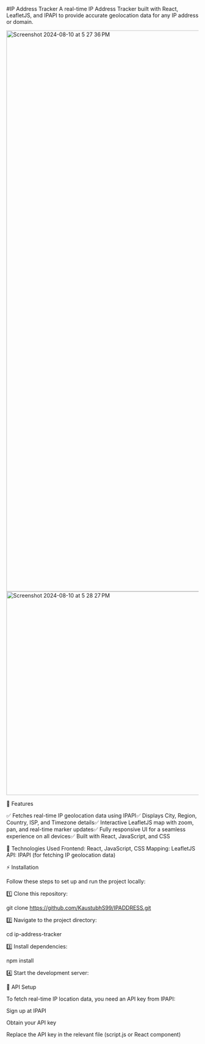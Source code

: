 #IP Address Tracker
A real-time IP Address Tracker built with React, LeafletJS, and IPAPI to provide accurate geolocation data for any IP address or domain.

<img width="1466" alt="Screenshot 2024-08-10 at 5 27 36 PM" src="https://github.com/user-attachments/assets/17e1d76e-4a7b-42a7-9089-70af948b69a5">
<img width="532" alt="Screenshot 2024-08-10 at 5 28 27 PM" src="https://github.com/user-attachments/assets/57e735dd-f5d8-48b7-a207-0a83dd9c91da">

🚀 Features

✅ Fetches real-time IP geolocation data using IPAPI✅ Displays City, Region, Country, ISP, and Timezone details✅ Interactive LeafletJS map with zoom, pan, and real-time marker updates✅ Fully responsive UI for a seamless experience on all devices✅ Built with React, JavaScript, and CSS

🔧 Technologies Used
Frontend: React, JavaScript, CSS
Mapping: LeafletJS
API: IPAPI (for fetching IP geolocation data)

⚡ Installation

Follow these steps to set up and run the project locally:

1️⃣ Clone this repository:

git clone https://github.com/KaustubhS99/IPADDRESS.git

2️⃣ Navigate to the project directory:

cd ip-address-tracker

3️⃣ Install dependencies:

npm install

4️⃣ Start the development server:

📡 API Setup

To fetch real-time IP location data, you need an API key from IPAPI:

Sign up at IPAPI

Obtain your API key

Replace the API key in the relevant file (script.js or React component)
